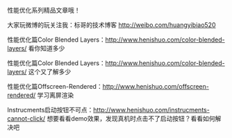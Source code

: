 性能优化系列精品文章哦！

大家玩微博的玩关注我：标哥的技术博客 http://weibo.com/huangyibiao520

性能优化篇Color Blended Layers：http://www.henishuo.com/color-blended-layers/ 看你知道多少

性能优化篇Color Blended Layers：http://www.henishuo.com/color-blended-layers/ 这个又了解多少

性能优化篇Offscreen-Rendered：http://www.henishuo.com/offscreen-rendered/ 学习离屏渲染

Instrucments启动按钮不可点：http://www.henishuo.com/instrucments-cannot-click/ 想要看看demo效果，发现真机时点击不了启动按钮？看看如何解决吧


